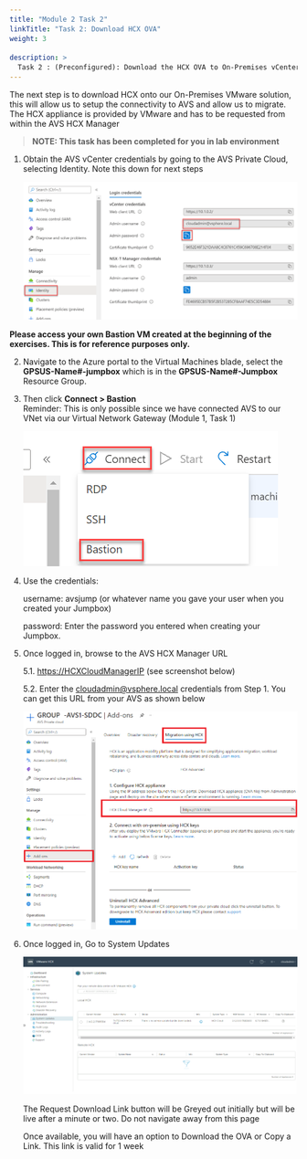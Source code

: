 ```yaml
---
title: "Module 2 Task 2"
linkTitle: "Task 2: Download HCX OVA"
weight: 3

description: >
  Task 2 : (Preconfigured): Download the HCX OVA to On-Premises vCenter
---
```



The next step is to download HCX onto our On-Premises VMware solution, this will
allow us to setup the connectivity to AVS and allow us to migrate. The HCX
appliance is provided by VMware and has to be requested from within the AVS HCX
Manager

>**NOTE: This task has been completed for you in lab environment**

1.  Obtain the AVS vCenter credentials by going to the AVS Private Cloud,
    selecting Identity. Note this down for next steps

    ![](271a0e1edceab23f71faf345f2d8c108.png)

**Please access your own Bastion VM created at the beginning of the exercises. This is for reference purposes only.**

2.  Navigate to the Azure portal to the Virtual Machines blade, select the
    **GPSUS-Name\#-jumpbox** which is in the **GPSUS-Name\#-Jumpbox** Resource
    Group.

3.  Then click **Connect \> Bastion**  
    Reminder: This is only possible since we have connected AVS to our VNet via
    our Virtual Network Gateway (Module 1, Task 1)

    ![](ab8635354901fcba63bdec79adf12baf.png)

4.  Use the credentials:

    username: avsjump (or whatever name you gave your user when you created your Jumpbox)

    password: Enter the password you entered when creating your Jumpbox.

5.  Once logged in, browse to the AVS HCX Manager URL

    5.1.  <https://HCXCloudManagerIP> (see screenshot below)

    5.2.  Enter the [cloudadmin@vsphere.local](mailto:cloudadmin@vsphere.local)
        credentials from Step 1. You can get this URL from your AVS as shown below

       ![](f7be2402b660477535a3c6f057e71a3c.png)

6.  Once logged in, Go to System Updates

    ![](320602e86fa6ea6eb30d24068635f686.png)

    The Request Download Link button will be Greyed out initially but will be
    live after a minute or two. Do not navigate away from this page

    Once available, you will have an option to Download the OVA or Copy a Link.
    This link is valid for 1 week
